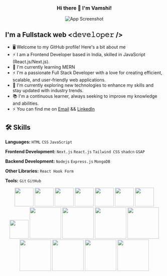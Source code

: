 <div align="center">


### Hi there 👋 I'm Vamshi!
![App Screenshot](https://media0.giphy.com/media/qgQUggAC3Pfv687qPC/200.webp?cid=790b76117go3snl97ewequ8bwpzyuiehxcxz80fghziz6opr&ep=v1_gifs_search&rid=200.webp&ct=g)



</div>


## I'm a Fullstack web <𝚍𝚎𝚟𝚎𝚕𝚘𝚙𝚎𝚛 />
- 🖥️ Welcome to my GitHub profile! Here's a bit about me
- ⚡ I am a Frontend Developer based in India, skilled in JavaScript (React.js/Next.js).
- 🌱 I'm currently learning MERN
- ⚡ I'm a passionate Full Stack Developer with a love for creating efficient, scalable, and user-friendly web applications.
- 🔭 I'm currently exploring new technologies to enhance my skills and stay updated with industry trends.
- 📚 I'm a continuous learner, always seeking to improve my knowledge and abilities.
- ⚡ You can find me on [Email](mailto:vamshimarepu817@gmail.com) && [LinkedIn](https://www.linkedin.com/in/vamshi-marepu-003a802a8/)
## 🛠️ Skills

**Languages:** `HTML` `CSS` `JavaScript`

**Frontend Development:** `Next.js` `React.js` `Tailwind CSS` `shadcn` `GSAP`

**Backend Development:** `Nodejs` `Express.js` `MongoDB`

**Other Libraries:** `React Hook Form`

**Tools:** `Git` `GitHub`

<div align="center">

<img src="https://user-images.githubusercontent.com/74038190/212257454-16e3712e-945a-4ca2-b238-408ad0bf87e6.gif" width="60">
<img src="https://user-images.githubusercontent.com/74038190/212257467-871d32b7-e401-42e8-a166-fcfd7baa4c6b.gif" width="60">
<img src="https://user-images.githubusercontent.com/74038190/212257460-738ff738-247f-4445-a718-cdd0ca76e2db.gif" width="60">
<img src="https://user-images.githubusercontent.com/74038190/212281775-b468df30-4edc-4bf8-a4ee-f52e1aaddc86.gif" width="60">
<img src="https://user-images.githubusercontent.com/74038190/212257468-1e9a91f1-b626-4baa-b15d-5c385dfa7ed2.gif" width="60">
<img src="https://user-images.githubusercontent.com/74038190/212257465-7ce8d493-cac5-494e-982a-5a9deb852c4b.gif" width="60">
<img src="https://user-images.githubusercontent.com/74038190/212280805-9bcb336b-8c55-46a8-abf8-ff286ab55472.gif" width="60">
<img src="https://user-images.githubusercontent.com/74038190/212280823-79088828-a258-4a4d-8d6c-96315d5a07af.gif" width="60">

<img src="https://github.com/Anmol-Baranwal/Cool-GIFs-For-GitHub/assets/74038190/1a797f46-efe4-41e6-9e75-5303e1bbcbfa" width="100">
<img src="https://github.com/Anmol-Baranwal/Cool-GIFs-For-GitHub/assets/74038190/29fd6286-4e7b-4d6c-818f-c4765d5e39a9" width="100">
<img src="https://github.com/Anmol-Baranwal/Cool-GIFs-For-GitHub/assets/74038190/67f477ed-6624-42da-99f0-1a7b1a16eecb" width="100">
<img src="https://github.com/Anmol-Baranwal/Cool-GIFs-For-GitHub/assets/74038190/3c16d4f2-b757-4c70-8f42-43d5dddd2c36" width="100">
<img src="https://github.com/Anmol-Baranwal/Cool-GIFs-For-GitHub/assets/74038190/3fb2cdf6-8920-462e-87a4-95af376418aa" width="100">
<img src="https://github.com/Anmol-Baranwal/Cool-GIFs-For-GitHub/assets/74038190/de038172-e903-4951-926c-755878deb0b4" width="100">
<img src="https://github.com/Anmol-Baranwal/Cool-GIFs-For-GitHub/assets/74038190/398b19b1-9aae-4c1f-8bc0-d172a2c08d68" width="100">
<img src="https://github.com/Anmol-Baranwal/Cool-GIFs-For-GitHub/assets/74038190/e0d299f2-767c-4c21-bd49-90f2a19f1a78" width="100">
</div>


